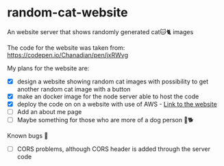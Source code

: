 # random-cat-website
An website server that shows randomly generated cat🐱🐈 images

The code for the website was taken from:
https://codepen.io/Chanadian/pen/jxRWvg

My plans for the website are:
- [x] design a website showing random cat images with possibility to get another random cat image with a button
- [x] make an docker image for the node server able to host the code
- [x] deploy the code on on a website with use of AWS - [Link to the website](http://ec2-54-236-91-141.compute-1.amazonaws.com:8080/)
- [ ] Add an about me page
- [ ] Maybe something for those who are more of a dog person 🐶🐕

Known bugs 🐛
- [ ] CORS problems, although CORS header is added through the server code

